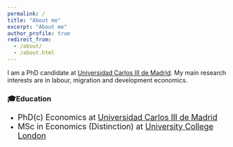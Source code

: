 ```yaml
---
permalink: /
title: "About me"
excerpt: "About me"
author_profile: true
redirect_from: 
  - /about/
  - /about.html
---
```

I am a PhD candidate at [Universidad Carlos III de Madrid](https://economics.uc3m.es). 
My main research interests are in labour, migration and development economics.  

### 🎓Education
- <font size="4">PhD(c) Economics at [Universidad Carlos III de Madrid](https://economics.uc3m.es)</font>
- <font size="4">MSc in Economics (Distinction) at [University College London](https://www.ucl.ac.uk/economics/ucl-department-economics)</font>



